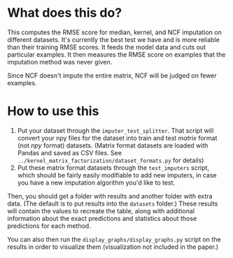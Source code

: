 # What does this do?
This computes the RMSE score for median, kernel, and NCF imputation on different datasets.
It's currently the best test we have and is more reliable than their training RMSE scores.
It feeds the model data and cuts out particular examples.
It then measures the RMSE score on examples that the imputation method was never given.

Since NCF doesn't impute the entire matrix, NCF will be judged on fewer examples.

# How to use this
1. Put your dataset through the `imputer_test_splitter`. That script will convert your npy files for the dataset into train and test _matrix_ format (not _npy_ format) datasets. (Matrix format datasets are loaded with Pandas and saved as CSV files. See `../kernel_matrix_factorization/dataset_formats.py` for details)
2. Put these matrix format datasets through the `test_imputers` script, which should be fairly easily modifiable to add new imputers, in case you have a new imputation algorithm you'd like to test.


Then, you should get a folder with results and another folder with extra data. (The default is to put results into the `datasets` folder.) These results will contain the values to recreate the table, along with additional information about the exact predictions and statistics about those predictions for each method.

You can also then run the `display_graphs/display_graphs.py` script on the results in order to visualize them (visualization not included in the paper.)